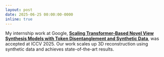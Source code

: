 ```yaml
---
layout: post
date: 2025-06-25 00:00:00-0000
inline: true
---
```


My internship work at Google,  <a href="https://scaling3dnvs.github.io/"><b>Scaling Transformer-Based Novel View Synthesis Models with Token Disentanglement and Synthetic Data</b></a>, was accepted at ICCV 2025. Our work scales up 3D reconstruction using synthetic data and achieves state-of-the-art results.
